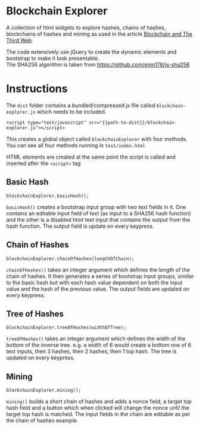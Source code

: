 
# Blockchain Explorer

A collection of html widgets to explore hashes, chains of hashes, blockchains of hashes and mining as used in the article [Blockchain and The Third Web](https://www.julianbrowne.com/article/blockchain/).

The code extensively use jQuery to create the dynamic elements and bootstrap to make it look presentable.  
The SHA256 algorithm is taken from https://github.com/emn178/js-sha256  


# Instructions

The `dist` folder contains a bundled/compressed js file called `blockchain-explorer.js` which needs to be included.

	<script type="text/javascript" src="{{path-to-dist}}/blockchain-explorer.js"></script>

This creates a global object called `blockchainExplorer` with four methods. You can see all four methods running in `test/index.html`

HTML elements are created at the same point the script is called and inserted after the `<script>` tag

## Basic Hash

	blockchainExplorer.basicHash();

`basicHash()` creates a bootstrap input group with two text fields in it. One contains an editable input field of text (as input to a SHA256 hash function) and the other is a disabled html text input that contains the output from the hash function. The output field is update on every keypress.

## Chain of Hashes

	blockchainExplorer.chainOfHashes(lengthOfChain);

`chainOfHashes()` takes an integer argument which defines the length of the chain of hashes. It then generates a series of bootstrap input groups, similar to the basic hash but with each hash value dependent on both the input value and the hash of the previous value. The output fields are updated on every keypress.

## Tree of Hashes

	blockchainExplorer.treeOfHashes(widthOfTree);

`treeOfHashes()` takes an integer argument which defines the width of the bottom of the inverse tree. e.g. a width of 6 would create a bottom row of 6 text inputs, then 3 hashes, then 2 hashes, then 1 top hash. The tree is updated on every keypress.

## Mining

	blockchainExplorer.mining();

`mining()` builds a short chain of hashes and adds a nonce field, a target top hash field and a button which when clicked will change the nonce until the target top hash is matched. The input fields in the chain are editable as per the chain of hashes example.

